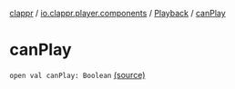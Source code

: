 [clappr](../../index.md) / [io.clappr.player.components](../index.md) / [Playback](index.md) / [canPlay](.)

# canPlay

`open val canPlay: Boolean` [(source)](https://github.com/clappr/clappr-android/tree/dev/clappr/src/main/kotlin/io/clappr/player/components/Playback.kt#L42)